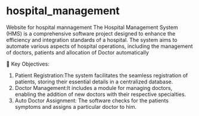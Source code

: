 # hospital_management
Website for hospital mannagement
The Hospital Management System (HMS) is a
comprehensive software project designed to enhance
the efficiency and integration standards of a hospital.
The system aims to automate various aspects of hospital
operations, including the management of doctors,
patients and allocation of Doctor automatically

 Key Objectives:
1. Patient Registration:The system facilitates the seamless
registration of patients, storing their essential details in a
centralized database.
2. Doctor Management:It includes a module for managing
doctors, enabling the addition of new doctors with their
respective specialties.
3. Auto Doctor Assignment: The software checks for the
patients symptoms and assigns a particular doctor to him.
